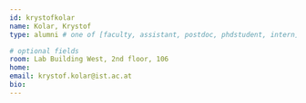 ```yaml
---
id: krystofkolar
name: Kolar, Krystof
type: alumni # one of [faculty, assistant, postdoc, phdstudent, intern]

# optional fields
room: Lab Building West, 2nd floor, 106
home: 
email: krystof.kolar@ist.ac.at
bio:
---
```

